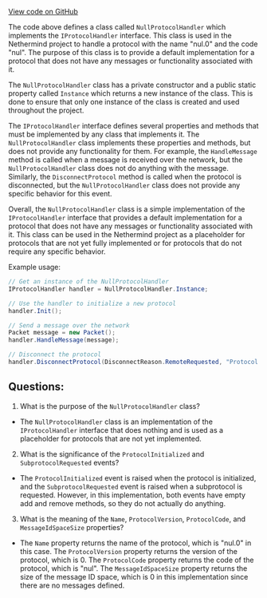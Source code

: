 [View code on GitHub](https://github.com/nethermindeth/nethermind/Nethermind.Network/P2P/ProtocolHandlers/NullProtocolHandler.cs)

The code above defines a class called `NullProtocolHandler` which implements the `IProtocolHandler` interface. This class is used in the Nethermind project to handle a protocol with the name "nul.0" and the code "nul". The purpose of this class is to provide a default implementation for a protocol that does not have any messages or functionality associated with it. 

The `NullProtocolHandler` class has a private constructor and a public static property called `Instance` which returns a new instance of the class. This is done to ensure that only one instance of the class is created and used throughout the project. 

The `IProtocolHandler` interface defines several properties and methods that must be implemented by any class that implements it. The `NullProtocolHandler` class implements these properties and methods, but does not provide any functionality for them. For example, the `HandleMessage` method is called when a message is received over the network, but the `NullProtocolHandler` class does not do anything with the message. Similarly, the `DisconnectProtocol` method is called when the protocol is disconnected, but the `NullProtocolHandler` class does not provide any specific behavior for this event. 

Overall, the `NullProtocolHandler` class is a simple implementation of the `IProtocolHandler` interface that provides a default implementation for a protocol that does not have any messages or functionality associated with it. This class can be used in the Nethermind project as a placeholder for protocols that are not yet fully implemented or for protocols that do not require any specific behavior. 

Example usage:

```csharp
// Get an instance of the NullProtocolHandler
IProtocolHandler handler = NullProtocolHandler.Instance;

// Use the handler to initialize a new protocol
handler.Init();

// Send a message over the network
Packet message = new Packet();
handler.HandleMessage(message);

// Disconnect the protocol
handler.DisconnectProtocol(DisconnectReason.RemoteRequested, "Protocol disconnected by remote host");
```
## Questions: 
 1. What is the purpose of the `NullProtocolHandler` class?
- The `NullProtocolHandler` class is an implementation of the `IProtocolHandler` interface that does nothing and is used as a placeholder for protocols that are not yet implemented.

2. What is the significance of the `ProtocolInitialized` and `SubprotocolRequested` events?
- The `ProtocolInitialized` event is raised when the protocol is initialized, and the `SubprotocolRequested` event is raised when a subprotocol is requested. However, in this implementation, both events have empty add and remove methods, so they do not actually do anything.

3. What is the meaning of the `Name`, `ProtocolVersion`, `ProtocolCode`, and `MessageIdSpaceSize` properties?
- The `Name` property returns the name of the protocol, which is "nul.0" in this case. The `ProtocolVersion` property returns the version of the protocol, which is 0. The `ProtocolCode` property returns the code of the protocol, which is "nul". The `MessageIdSpaceSize` property returns the size of the message ID space, which is 0 in this implementation since there are no messages defined.
